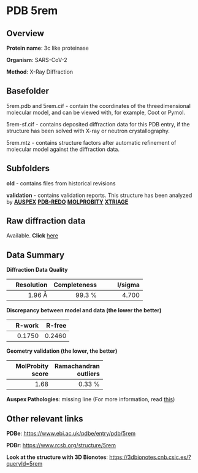 # PDB 5rem

## Overview

**Protein name**: 3c like proteinase

**Organism**: SARS-CoV-2

**Method**: X-Ray Diffraction

## Basefolder

5rem.pdb and 5rem.cif - contain the coordinates of the threedimensional molecular model, and can be viewed with, for example, Coot or Pymol.

5rem-sf.cif - contains deposited diffraction data for this PDB entry, if the structure has been solved with X-ray or neutron crystallography.

5rem.mtz - contains structure factors after automatic refinement of molecular model against the diffraction data.

## Subfolders



**old** - contains files from historical revisions

**validation** - contains validation reports. This structure has been analyzed by [**AUSPEX**](https://github.com/thorn-lab/coronavirus_structural_task_force/tree/master/pdb/3c_like_proteinase/SARS-CoV-2/5rem/validation/auspex) [**PDB-REDO**](https://github.com/thorn-lab/coronavirus_structural_task_force/tree/master/pdb/3c_like_proteinase/SARS-CoV-2/5rem/validation/pdb-redo) [**MOLPROBITY**](https://github.com/thorn-lab/coronavirus_structural_task_force/tree/master/pdb/3c_like_proteinase/SARS-CoV-2/5rem/validation/molprobity) [**XTRIAGE**](https://github.com/thorn-lab/coronavirus_structural_task_force/blob/master/pdb/3c_like_proteinase/SARS-CoV-2/5rem/validation/Xtriage_output.log) 

## Raw diffraction data

Available. **Click** [here](https://zenodo.org/record/3730947) 

## Data Summary
**Diffraction Data Quality**

|   | Resolution | Completeness| I/sigma |
|---|-------------:|----------------:|--------------:|
|   |1.96 Å|99.3  %|<img width=50/>4.700|

**Discrepancy between model and data (the lower the better)**

|   | **R-work**| **R-free**   
|---|-------------:|----------------:|           
||  0.1750|  0.2460|

**Geometry validation (the lower, the better)**

|   |**MolProbity<br>score**| **Ramachandran<br>outliers** 
|---|-------------:|----------------:|
||  1.68|  0.33 %|

**Auspex Pathologies**: missing line (For more information, read [this](https://github.com/thorn-lab/coronavirus_structural_task_force/blob/master/pdb/3c_like_proteinase/SARS-CoV-2/5rem/validation/auspex/5rem_auspex_comments.txt))

 



## Other relevant links 
**PDBe**:  https://www.ebi.ac.uk/pdbe/entry/pdb/5rem
 
**PDBr**: https://www.rcsb.org/structure/5rem 

**Look at the structure with 3D Bionotes**: https://3dbionotes.cnb.csic.es/?queryId=5rem

